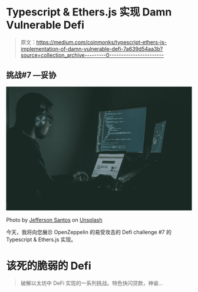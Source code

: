 # Typescript & Ethers.js 实现 Damn Vulnerable Defi

> 原文：<https://medium.com/coinmonks/typescript-ethers-js-implementation-of-damn-vulnerable-defi-7a639d54aa3b?source=collection_archive---------0----------------------->

## 挑战#7 —妥协

![](img/419c426bd7e9596225dd254230e89d40.png)

Photo by [Jefferson Santos](https://unsplash.com/@jefflssantos?utm_source=medium&utm_medium=referral) on [Unsplash](https://unsplash.com?utm_source=medium&utm_medium=referral)

今天，我将向您展示 OpenZeppelin 的易受攻击的 Defi challenge #7 的 Typescript & Ethers.js 实现。

# 该死的脆弱的 Defi

> 破解以太坊中 DeFi 实现的一系列挑战。特色快闪贷款，神谕…